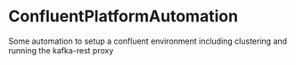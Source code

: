 # ConfluentPlatformAutomation
Some automation to setup a confluent environment including clustering and running the kafka-rest proxy
